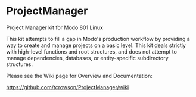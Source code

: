 ProjectManager
==============

Project Manager kit for Modo 801 Linux

This kit attempts to fill a gap in Modo's production workflow by providing a way to create and manage projects on a basic level. This kit deals strictly with high-level functions and root structures, and does not attempt to manage dependencies, databases, or entity-specific subdirectory structures.

Please see the Wiki page for Overview and Documentation:

https://github.com/tcrowson/ProjectManager/wiki
